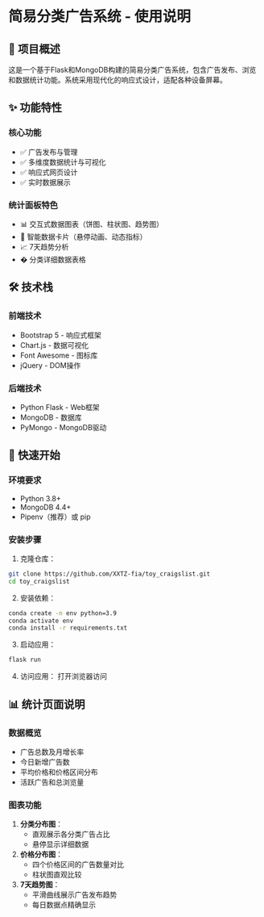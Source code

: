 # 简易分类广告系统 - 使用说明
## 📌 项目概述
这是一个基于Flask和MongoDB构建的简易分类广告系统，包含广告发布、浏览和数据统计功能。系统采用现代化的响应式设计，适配各种设备屏幕。
## ✨ 功能特性
### 核心功能
- ✅ 广告发布与管理
- ✅ 多维度数据统计与可视化
- ✅ 响应式网页设计
- ✅ 实时数据展示
### 统计面板特色
- 📊 交互式数据图表（饼图、柱状图、趋势图）
- 🔢 智能数据卡片（悬停动画、动态指标）
- 📈 7天趋势分析
- � 分类详细数据表格
## 🛠️ 技术栈
### 前端技术
- Bootstrap 5 - 响应式框架
- Chart.js - 数据可视化
- Font Awesome - 图标库
- jQuery - DOM操作
### 后端技术
- Python Flask - Web框架
- MongoDB - 数据库
- PyMongo - MongoDB驱动
## 🚀 快速开始
### 环境要求
- Python 3.8+
- MongoDB 4.4+
- Pipenv（推荐）或 pip
### 安装步骤
1. 克隆仓库：
```bash
git clone https://github.com/XXTZ-fia/toy_craigslist.git
cd toy_craigslist
```
2. 安装依赖：
```bash
conda create -n env python=3.9
conda activate env
conda install -r requirements.txt
```
3. 启动应用：
```bash
flask run
```
4. 访问应用：
打开浏览器访问 
## 📊 统计页面说明
### 数据概览
- 广告总数及月增长率
- 今日新增广告数
- 平均价格和价格区间分布
- 活跃广告和总浏览量
### 图表功能
1. **分类分布图**：
   - 直观展示各分类广告占比
   - 悬停显示详细数据
2. **价格分布图**：
   - 四个价格区间的广告数量对比
   - 柱状图直观比较
3. **7天趋势图**：
   - 平滑曲线展示广告发布趋势
   - 每日数据点精确显示

